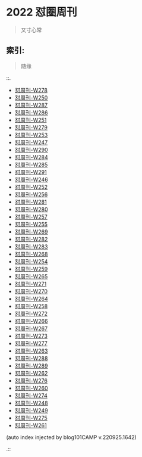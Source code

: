 # 2022 怼圈周刊
> 又寸心常

## 索引:
> 随缘

::.

- [ 怼周刊-W278](278w.md)
- [ 怼周刊-W250](250w.md)
- [ 怼周刊-W287](287w.md)
- [ 怼周刊-W286](286w.md)
- [ 怼周刊-W251](251w.md)
- [ 怼周刊-W279](279w.md)
- [ 怼周刊-W253](253w.md)
- [ 怼周刊-W247](247w.md)
- [ 怼周刊-W290](290w.md)
- [ 怼周刊-W284](284w.md)
- [ 怼周刊-W285](285w.md)
- [ 怼周刊-W291](291w.md)
- [ 怼周刊-W246](246w.md)
- [ 怼周刊-W252](252w.md)
- [ 怼周刊-W256](256w.md)
- [ 怼周刊-W281](281w.md)
- [ 怼周刊-W280](280w.md)
- [ 怼周刊-W257](257w.md)
- [ 怼周刊-W255](255w.md)
- [ 怼周刊-W269](269w.md)
- [ 怼周刊-W282](282w.md)
- [ 怼周刊-W283](283w.md)
- [ 怼周刊-W268](268w.md)
- [ 怼周刊-W254](254w.md)
- [ 怼周刊-W259](259w.md)
- [ 怼周刊-W265](265w.md)
- [ 怼周刊-W271](271w.md)
- [ 怼周刊-W270](270w.md)
- [ 怼周刊-W264](264w.md)
- [ 怼周刊-W258](258w.md)
- [ 怼周刊-W272](272w.md)
- [ 怼周刊-W266](266w.md)
- [ 怼周刊-W267](267w.md)
- [ 怼周刊-W273](273w.md)
- [ 怼周刊-W277](277w.md)
- [ 怼周刊-W263](263w.md)
- [ 怼周刊-W288](288w.md)
- [ 怼周刊-W289](289w.md)
- [ 怼周刊-W262](262w.md)
- [ 怼周刊-W276](276w.md)
- [ 怼周刊-W260](260w.md)
- [ 怼周刊-W274](274w.md)
- [ 怼周刊-W248](248w.md)
- [ 怼周刊-W249](249w.md)
- [ 怼周刊-W275](275w.md)
- [ 怼周刊-W261](261w.md)

(auto index injected by blog101CAMP v.220925.1642) 

.::


